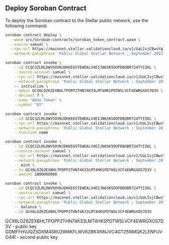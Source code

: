 ## Deploy Soroban Contract

To deploy the Soroban contract to the Stellar public network, use the following command:

```bash
soroban contract deploy \
  --wasm src/soroban-contracts/soroban_token_contract.wasm \
  --source samuel \
  --rpc-url https://mainnet.stellar.validationcloud.io/v1/UaLIvjCBwsYqlBvH0IZkwkyBIYTndtRlEe2hTRtnjH4 \
  --network-passphrase 'Public Global Stellar Network ; September 2015'
```

```bash
soroban contract invoke \
    --id CCQC3ZLMLDWV5OVNJDKKE65TEWEALV4EIJN6SK5DOFDBOBR724TYIIKL \
    --source-account samuel \
    --rpc-url https://mainnet.stellar.validationcloud.io/v1/UaLIvjCBwsYqlBvH0IZkwkyBIYTndtRlEe2hTRtnjH4 \
    --network-passphrase 'Public Global Stellar Network ; September 2015'
    -- initialize \
    --admin GCX6LOZ6ZEXBHLTPOPP2THN74K33LMT4HKSPDTWSLVCF4EWRGXOS7D3V \
    --decimal 7 \
    --name "Demo Token" \
    --symbol "DT"
```

```bash
soroban contract invoke \
    --id CCQC3ZLMLDWV5OVNJDKKE65TEWEALV4EIJN6SK5DOFDBOBR724TYIIKL \
    --rpc-url https://mainnet.stellar.validationcloud.io/v1/UaLIvjCBwsYqlBvH0IZkwkyBIYTndtRlEe2hTRtnjH4 \
    --network-passphrase 'Public Global Stellar Network ; September 2015' \
    --function name
```

```bash
soroban contract invoke \
    --id CCQC3ZLMLDWV5OVNJDKKE65TEWEALV4EIJN6SK5DOFDBOBR724TYIIKL \
    --source-account samuel \
    --rpc-url https://mainnet.stellar.validationcloud.io/v1/UaLIvjCBwsYqlBvH0IZkwkyBIYTndtRlEe2hTRtnjH4 \
    --network-passphrase 'Public Global Stellar Network ; September 2015' \
    -- mint \
    --to GCX6LOZ6ZEXBHLTPOPP2THN74K33LMT4HKSPDTWSLVCF4EWRGXOS7D3V \
    --amount 1000000000
```

```bash
soroban contract invoke \
    --id CCQC3ZLMLDWV5OVNJDKKE65TEWEALV4EIJN6SK5DOFDBOBR724TYIIKL \
    --source-account samuel \
    --rpc-url https://mainnet.stellar.validationcloud.io/v1/UaLIvjCBwsYqlBvH0IZkwkyBIYTndtRlEe2hTRtnjH4 \
    --network-passphrase 'Public Global Stellar Network ; September 2015' \
    -- balance \
    --id GCX6LOZ6ZEXBHLTPOPP2THN74K33LMT4HKSPDTWSLVCF4EWRGXOS7D3V
```

GCX6LOZ6ZEXBHLTPOPP2THN74K33LMT4HKSPDTWSLVCF4EWRGXOS7D3V - public key
GDMFFHVJQZSDXM4SRU2W6KFLWV62BKXNNJVC4GT25NMQK2LENFUVO44I - second public key
